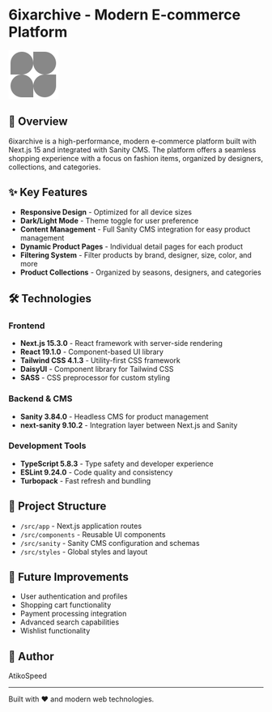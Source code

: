 # 6ixarchive - Modern E-commerce Platform

![6ixarchive Logo](/public/logo.svg)

## 📝 Overview

6ixarchive is a high-performance, modern e-commerce platform built with Next.js 15 and integrated with Sanity CMS. The platform offers a seamless shopping experience with a focus on fashion items, organized by designers, collections, and categories.

## ✨ Key Features

- **Responsive Design** - Optimized for all device sizes
- **Dark/Light Mode** - Theme toggle for user preference
- **Content Management** - Full Sanity CMS integration for easy product management
- **Dynamic Product Pages** - Individual detail pages for each product
- **Filtering System** - Filter products by brand, designer, size, color, and more
- **Product Collections** - Organized by seasons, designers, and categories

## 🛠️ Technologies

### Frontend

- **Next.js 15.3.0** - React framework with server-side rendering
- **React 19.1.0** - Component-based UI library
- **Tailwind CSS 4.1.3** - Utility-first CSS framework
- **DaisyUI** - Component library for Tailwind CSS
- **SASS** - CSS preprocessor for custom styling

### Backend & CMS

- **Sanity 3.84.0** - Headless CMS for product management
- **next-sanity 9.10.2** - Integration layer between Next.js and Sanity

### Development Tools

- **TypeScript 5.8.3** - Type safety and developer experience
- **ESLint 9.24.0** - Code quality and consistency
- **Turbopack** - Fast refresh and bundling
<!--

## 🖼️ Screenshots

[Add your screenshots here] -->

## 📂 Project Structure

- `/src/app` - Next.js application routes
- `/src/components` - Reusable UI components
- `/src/sanity` - Sanity CMS configuration and schemas
- `/src/styles` - Global styles and layout

## 🧠 Future Improvements

- User authentication and profiles
- Shopping cart functionality
- Payment processing integration
- Advanced search capabilities
- Wishlist functionality

## 👤 Author

AtikoSpeed

---

Built with ❤️ and modern web technologies.

